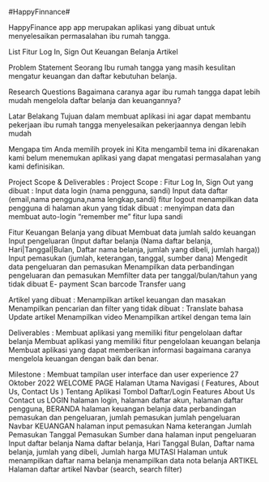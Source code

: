#HappyFinnance#

HappyFinance app app merupakan aplikasi yang dibuat untuk menyelesaikan permasalahan ibu rumah tangga.

List Fitur
Log In, Sign Out
Keuangan Belanja
Artikel

 
Problem Statement 
Seorang Ibu rumah tangga yang masih kesulitan mengatur keuangan dan daftar kebutuhan belanja.
 
Research Questions 
Bagaimana caranya agar ibu rumah tangga dapat lebih mudah mengelola daftar belanja dan keuangannya?

Latar Belakang 
Tujuan dalam membuat aplikasi ini agar dapat membantu pekerjaan ibu rumah tangga menyelesaikan pekerjaannya dengan lebih mudah

Mengapa tim Anda memilih proyek ini
Kita mengambil tema ini dikarenakan kami belum menemukan aplikasi yang dapat mengatasi permasalahan yang kami definisikan.

Project Scope & Deliverables :
Project Scope :
Fitur Log In, Sign Out
yang dibuat :
Input data login (nama pengguna, sandi)
Input data daftar (email,nama pengguna,nama lengkap,sandi)
fitur logout
menampilkan data pengguna di halaman akun
yang tidak dibuat :
menyimpan data dan membuat  auto-login “remember me”
fitur lupa sandi

Fitur Keuangan Belanja
yang dibuat
Membuat data jumlah saldo keuangan
Input pengeluaran (Input daftar belanja (Nama daftar belanja, Hari|Tanggal|Bulan, Daftar nama belanja, jumlah yang dibeli, jumlah harga))
Input pemasukan  (jumlah, keterangan, tanggal, sumber dana)
Mengedit data pengeluaran dan pemasukan
Menampilkan data perbandingan pengeluaran dan pemasukan
Memfilter data per tanggal/bulan/tahun
yang tidak dibuat
E- payment
Scan barcode
Transfer uang

Artikel
yang dibuat :
Menampilkan artikel keuangan dan masakan
Menampilkan pencarian dan filter
yang tidak dibuat :
Translate bahasa
Update artikel
Menampilkan video
Menampilkan artikel dengan tema lain

Deliverables :
Membuat aplikasi yang memiliki fitur pengelolaan daftar belanja
Membuat aplikasi yang memiliki fitur pengelolaan keuangan belanja
Membuat aplikasi yang dapat memberikan informasi bagaimana caranya mengelola keuangan dengan baik dan benar.

Milestone :
Membuat tampilan user interface dan user experience 27 Oktober 2022
WELCOME PAGE
Halaman Utama
Navigasi ( Features, About Us, Contact Us )
Tentang Aplikasi
Tombol Daftar/Login
Features
About Us
Contact us
LOGIN
halaman login, 
halaman daftar akun,
halaman daftar pengguna, 
BERANDA
halaman keuangan belanja 
data perbandingan pemasukan dan pengeluaran, 
jumlah pemasukan 
jumlah pengeluaran 
Navbar
	KEUANGAN
halaman input pemasukan
Nama keterangan
Jumlah Pemasukan
Tanggal Pemasukan
Sumber dana
halaman input pengeluaran
Input daftar belanja 
Nama daftar belanja, 
Hari Tanggal Bulan, 
Daftar nama belanja, 
jumlah yang dibeli, 
Jumlah harga
MUTASI
Halaman untuk menampilkan daftar nama belanja
menampilkan data nota belanja
ARTIKEL
Halaman daftar artikel
Navbar (search, search filter)
